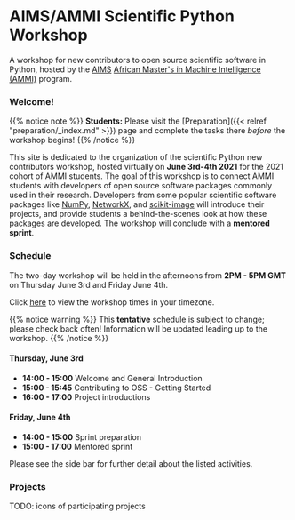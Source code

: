 # AIMS/AMMI Scientific Python Workshop

A workshop for new contributors to open source scientific software in Python,
hosted by the [AIMS][aims_landing]
[African Master's in Machine Intelligence (AMMI)][ammi_landing] program.

### Welcome!

{{% notice note %}}
**Students:** Please visit the [Preparation]({{< relref "preparation/_index.md" >}})
page and complete the tasks there *before* the workshop begins!
{{% /notice %}}

This site is dedicated to the organization of the scientific Python new
contributors workshop, hosted virtually on **June 3rd-4th 2021** for the
2021 cohort of AMMI students.
The goal of this workshop is to connect AMMI students with developers of
open source software packages commonly used in their research.
Developers from some popular scientific software packages like
[NumPy](https://numpy.org/), [NetworkX](https://networkx.org/),
and [scikit-image](https://scikit-image.org/) will introduce their projects,
and provide students a behind-the-scenes look at how these packages are
developed.
The workshop will conclude with a **mentored sprint**.

### Schedule

The two-day workshop will be held in the afternoons from **2PM - 5PM GMT** on
Thursday June 3rd and Friday June 4th.

Click [here][timeanddate] to view the workshop times in your timezone.

{{% notice warning %}}
This **tentative** schedule is subject to change; please check back often!
Information will be updated leading up to the workshop.
{{% /notice %}}

#### Thursday, June 3rd

 - **14:00 - 15:00** Welcome and General Introduction
 - **15:00 - 15:45** Contributing to OSS - Getting Started
 - **16:00 - 17:00** Project introductions

#### Friday, June 4th

 - **14:00 - 15:00** Sprint preparation
 - **15:00 - 17:00** Mentored sprint

Please see the side bar for further detail about the listed activities.

### Projects

TODO: icons of participating projects

[aims_landing]: https://nexteinstein.org/
[ammi_landing]: https://aimsammi.org/
[timeanddate]: https://www.timeanddate.com/worldclock/fixedtime.html?msg=AMMI+OSS+Workshop&iso=20210603T14&p1=%3A&ah=3
